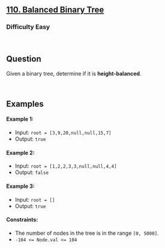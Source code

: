 ## [110. Balanced Binary Tree](https://leetcode.com/problems/balanced-binary-tree/description/)

### Difficulty Easy

<br />

## Question

Given a binary tree, determine if it is **height-balanced**.

<br />

## Examples

#### Example 1:
- Input: ```root = [3,9,20,null,null,15,7]```
- Output: ```true```

#### Example 2:
- Input: ```root = [1,2,2,3,3,null,null,4,4]```
- Output: ```false```

#### Example 3:
- Input: ```root = []```
- Output: ```true```
 
#### Constraints:
- The number of nodes in the tree is in the range ```[0, 5000]```.
- ```-104 <= Node.val <= 104```